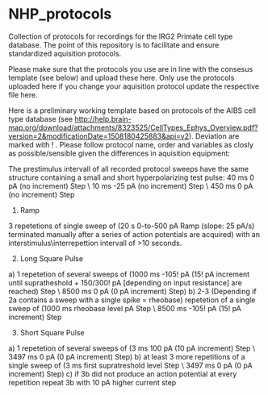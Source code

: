 # NHP_protocols
Collection of protocols for recordings for the IRG2 Primate cell type database. The point of this repository is to facilitate and ensure standardized aquisition protocols.

Please make sure that the protocols you use are in line with the consesus template (see below) and upload these here. Only use the protocols uploaded here if you change your aquisition protocol update the respective file here.


Here is a preliminary working template based on protocols of the AIBS cell type database (see http://help.brain-map.org/download/attachments/8323525/CellTypes_Ephys_Overview.pdf?version=2&modificationDate=1508180425883&api=v2). Deviation are marked with ! . Please follow protocol name, order and variables as closly as possible/sensible given the differences in aquisition equipment:

The prestimulus intervall of all recorded protocol sweeps have the same structure containing a small and short hyperpolarizing test pulse:
40 ms 0 pA (no increment) Step \\ 10 ms -25 pA (no increment) Step \\ 450 ms 0 pA (no increment) Step

1. Ramp

3 repetetions of single sweep of (20 s 0-to-500 pA Ramp (slope: 25 pA/s) terminated manually after a series of action potentials are acquired) with an interstimulus\interrepettion intervall of >10 seconds.

2. Long Square Pulse

a) 1 repetetion of several sweeps of (1000 ms -105! pA (15! pA increment until supratheshold + 150/300! pA [depending on input resistance] are reached) Step \\  8500 ms 0 pA (0 pA increment) Step)
b) 2-3 (Depending if 2a contains a sweep with a single spike = rheobase) repetetion of a single sweep of (1000 ms rheobase level pA Step \\ 8500 ms -105! pA (15! pA increment) Step 

3. Short Square Pulse

a) 1 repetetion of several sweeps of (3 ms 100 pA (10 pA increment) Step \\  3497 ms 0 pA (0 pA increment) Step) 
b) at least 3 more repetitions of a single sweep of (3 ms first supratreshold level  Step \\  3497 ms 0 pA (0 pA increment) Step)
c) if 3b did not produce an action potential at every repetition repeat 3b with 10 pA higher current step
